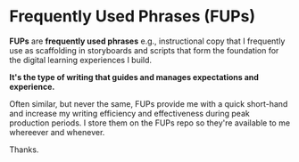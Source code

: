 <h1>Frequently Used Phrases (FUPs)</h1>

<p><b>FUPs</b> are <b>frequently used phrases</b> e.g., instructional copy that I frequently use as scaffolding in storyboards and scripts that form the foundation for the digital learning experiences I build.</p>
<p><b>It's the type of writing that guides and manages expectations and experience.</b></p>

<p>Often similar, but never the same, FUPs provide me with a quick short-hand and increase my writing efficiency and effectiveness during peak production periods. I store them on the FUPs repo so they're available to me whereever and whenever.</p> <p>Thanks.</p>
